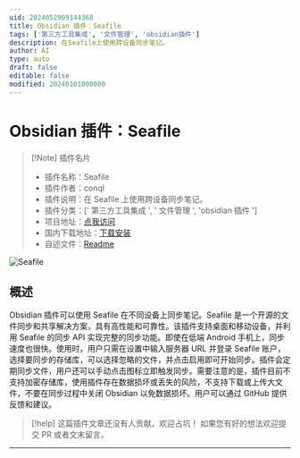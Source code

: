 ```yaml
---
uid: 2024052909144368
title: Obsidian 插件：Seafile
tags: ['第三方工具集成', '文件管理', 'obsidian插件']
description: 在Seafile上使用跨设备同步笔记。
author: AI
type: auto
draft: false
editable: false
modified: 20240101000000
---
```


# Obsidian 插件：Seafile

> [!Note] 插件名片
> - 插件名称：Seafile
> - 插件作者：conql
> - 插件说明：在 Seafile 上使用跨设备同步笔记。
> - 插件分类：[' 第三方工具集成 ', ' 文件管理 ', 'obsidian 插件 ']
> - 项目地址：[点我访问](https://github.com/conql/obsidian-seafile)
> - 国内下载地址：[下载安装](https://pkmer.cn/products/plugin/pluginMarket/?seafile)
> - 自述文件：[Readme](https://ghproxy.net/https://raw.githubusercontent.com/conql/obsidian-seafile/master/README.md)

![Seafile](https://cdn.pkmer.cn/covers/seafile.gif!pkmer)

## 概述

Obsidian 插件可以使用 Seafile 在不同设备上同步笔记。Seafile 是一个开源的文件同步和共享解决方案，具有高性能和可靠性。该插件支持桌面和移动设备，并利用 Seafile 的同步 API 实现完整的同步功能。即使在低端 Android 手机上，同步速度也很快。使用时，用户只需在设置中输入服务器 URL 并登录 Seafile 账户，选择要同步的存储库，可以选择忽略的文件，并点击启用即可开始同步。插件会定期同步文件，用户还可以手动点击图标立即触发同步。需要注意的是，插件目前不支持加密存储库，使用插件存在数据损坏或丢失的风险，不支持下载或上传大文件，不要在同步过程中关闭 Obsidian 以免数据损坏。用户可以通过 GitHub 提供反馈和建议。

> [!help]
> 这篇插件文章还没有人贡献，欢迎占坑！
> 如果您有好的想法欢迎提交 PR 或者文末留言。

---



